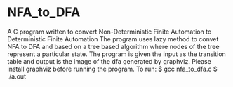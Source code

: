 # NFA_to_DFA
A C program written to convert Non-Deterministic Finite Automation to Deterministic Finite Automation
The program uses lazy method to convet NFA to DFA and based on a tree based algorithm where nodes of the tree represent a particular state. The program is given the input as the transition table and output is the image of the dfa generated by graphviz. Please install graphviz before running the program.
To run:
	$ gcc nfa_to_dfa.c
	$ ./a.out